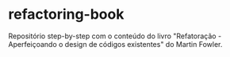 # refactoring-book
Repositório step-by-step com o conteúdo do livro "Refatoração - Aperfeiçoando o design de códigos existentes" do Martin Fowler.
